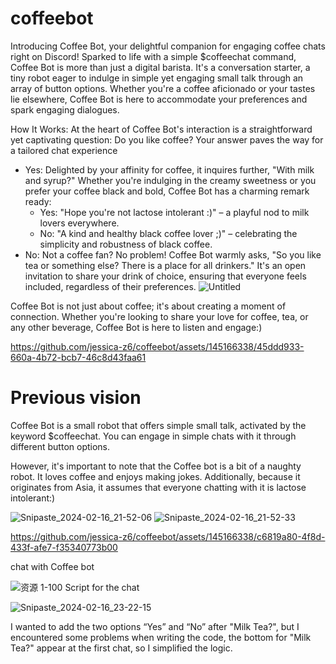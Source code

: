 # coffeebot

Introducing Coffee Bot, your delightful companion for engaging coffee chats right on Discord! Sparked to life with a simple $coffeechat command, Coffee Bot is more than just a digital barista. It's a conversation starter, a tiny robot eager to indulge in simple yet engaging small talk through an array of button options. Whether you're a coffee aficionado or your tastes lie elsewhere, Coffee Bot is here to accommodate your preferences and spark engaging dialogues.

How It Works:
At the heart of Coffee Bot's interaction is a straightforward yet captivating question: Do you like coffee? Your answer paves the way for a tailored chat experience
* Yes: Delighted by your affinity for coffee, it inquires further, "With milk and syrup?" Whether you're indulging in the creamy sweetness or you prefer your coffee black and bold, Coffee Bot has a charming remark ready:
    * Yes: "Hope you're not lactose intolerant :)" – a playful nod to milk lovers everywhere.
    * No: "A kind and healthy black coffee lover ;)" – celebrating the simplicity and robustness of black coffee.
* No: Not a coffee fan? No problem! Coffee Bot warmly asks, "So you like tea or something else? There is a place for all drinkers." It's an open invitation to share your drink of choice, ensuring that everyone feels included, regardless of their preferences.
![Untitled](https://github.com/jessica-z6/coffeebot/assets/145166338/f70ec404-aad9-4365-94c5-6ce8df04a7b5)


Coffee Bot is not just about coffee; it's about creating a moment of connection. Whether you're looking to share your love for coffee, tea, or any other beverage, Coffee Bot is here to listen and engage:)



https://github.com/jessica-z6/coffeebot/assets/145166338/45ddd933-660a-4b72-bcb7-46c8d43faa61





# Previous vision
Coffee Bot is a small robot that offers simple small talk, activated by the keyword $coffeechat. You can engage in simple chats with it through different button options. 

However, it's important to note that the Coffee bot is a bit of a naughty robot. It loves coffee and enjoys making jokes. Additionally, because it originates from Asia, it assumes that everyone chatting with it is lactose intolerant:)



![Snipaste_2024-02-16_21-52-06](https://github.com/jessica-z6/coffeebot/assets/145166338/17963797-b90e-4c86-9d33-92a755f3f97b)
![Snipaste_2024-02-16_21-52-33](https://github.com/jessica-z6/coffeebot/assets/145166338/2a457a43-3d05-4bb8-9ac2-f87adf352871)


https://github.com/jessica-z6/coffeebot/assets/145166338/c6819a80-4f8d-433f-afe7-f35340773b00

chat with Coffee bot




![资源 1-100](https://github.com/jessica-z6/coffeebot/assets/145166338/bee8408b-8e03-42a0-ae1d-d58b991f5a4f)
Script for the chat


![Snipaste_2024-02-16_23-22-15](https://github.com/jessica-z6/coffeebot/assets/145166338/018f0fb8-5413-4cf1-b2fa-7e05cd5a8b46)

I wanted to add the two options “Yes” and “No” after "Milk Tea?", but I encountered some problems when writing the code, the bottom for "Milk Tea?" appear at the first chat, so I simplified the logic.
